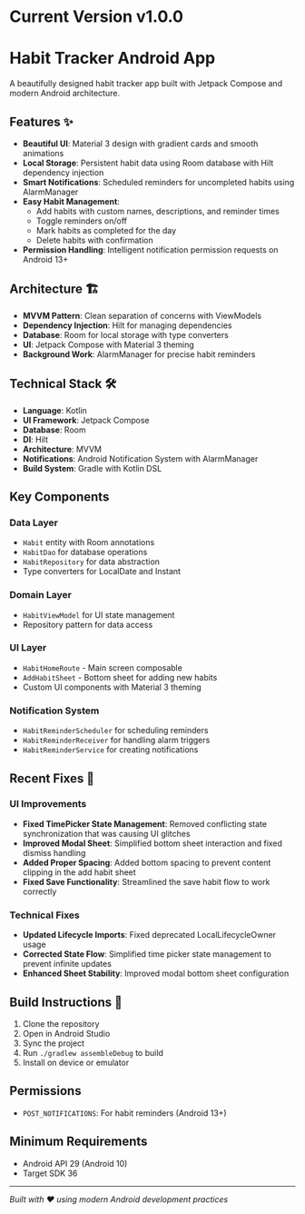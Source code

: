 # Current Version v1.0.0
# Habit Tracker Android App

A beautifully designed habit tracker app built with Jetpack Compose and modern Android architecture.

## Features ✨

- **Beautiful UI**: Material 3 design with gradient cards and smooth animations
- **Local Storage**: Persistent habit data using Room database with Hilt dependency injection
- **Smart Notifications**: Scheduled reminders for uncompleted habits using AlarmManager
- **Easy Habit Management**: 
  - Add habits with custom names, descriptions, and reminder times
  - Toggle reminders on/off
  - Mark habits as completed for the day
  - Delete habits with confirmation
- **Permission Handling**: Intelligent notification permission requests on Android 13+

## Architecture 🏗️

- **MVVM Pattern**: Clean separation of concerns with ViewModels
- **Dependency Injection**: Hilt for managing dependencies
- **Database**: Room for local storage with type converters
- **UI**: Jetpack Compose with Material 3 theming
- **Background Work**: AlarmManager for precise habit reminders

## Technical Stack 🛠️

- **Language**: Kotlin
- **UI Framework**: Jetpack Compose
- **Database**: Room
- **DI**: Hilt
- **Architecture**: MVVM
- **Notifications**: Android Notification System with AlarmManager
- **Build System**: Gradle with Kotlin DSL

## Key Components

### Data Layer
- `Habit` entity with Room annotations
- `HabitDao` for database operations
- `HabitRepository` for data abstraction
- Type converters for LocalDate and Instant

### Domain Layer
- `HabitViewModel` for UI state management
- Repository pattern for data access

### UI Layer
- `HabitHomeRoute` - Main screen composable
- `AddHabitSheet` - Bottom sheet for adding new habits
- Custom UI components with Material 3 theming

### Notification System
- `HabitReminderScheduler` for scheduling reminders
- `HabitReminderReceiver` for handling alarm triggers
- `HabitReminderService` for creating notifications

## Recent Fixes 🔧

### UI Improvements
- **Fixed TimePicker State Management**: Removed conflicting state synchronization that was causing UI glitches
- **Improved Modal Sheet**: Simplified bottom sheet interaction and fixed dismiss handling
- **Added Proper Spacing**: Added bottom spacing to prevent content clipping in the add habit sheet
- **Fixed Save Functionality**: Streamlined the save habit flow to work correctly

### Technical Fixes
- **Updated Lifecycle Imports**: Fixed deprecated LocalLifecycleOwner usage
- **Corrected State Flow**: Simplified time picker state management to prevent infinite updates
- **Enhanced Sheet Stability**: Improved modal bottom sheet configuration

## Build Instructions 📱

1. Clone the repository
2. Open in Android Studio
3. Sync the project
4. Run `./gradlew assembleDebug` to build
5. Install on device or emulator

## Permissions

- `POST_NOTIFICATIONS`: For habit reminders (Android 13+)

## Minimum Requirements

- Android API 29 (Android 10)
- Target SDK 36

---

*Built with ❤️ using modern Android development practices*